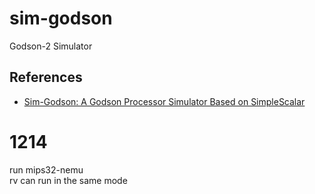 # sim-godson
Godson-2 Simulator

## References
- [Sim-Godson: A Godson Processor Simulator Based on SimpleScalar](http://ftp.loongnix.org/doc/09papers/Simulator/Godson-Simulator/SimGodson_processor_simulator_based_on_SimpleScalar-CJC(Chinese%20Journal%20of%20Computer)-2007.pdf)

# 1214  
run mips32-nemu  
rv can run in the same mode